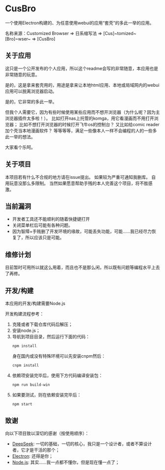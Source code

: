# CusBro
一个使用Electron构建的、为任意使用webui的应用“套壳”的多此一举的应用。

名称来源：Customized Browser => 日系缩写法 => [Cus]~tomized~ [Bro]~wser~ => [CusBro]

## 关于应用
这只是一个公开发布的个人应用，所以这个readme会写的非常随意，本应用也是非常随意的玩意。

是的，这是拿来套壳用的，用途是拿来让本地html应用、本地或局域网内的webui应用可以脱离浏览器启动。

是的，它非常的多此一举。

但我个人需要它，因为有些时候使用某些应用而不想开浏览器（为什么呢？因为主浏览器插件太多啦！）。
比如打开nas上托管的komga，用它看漫画而不用打开浏览器；
比如不想打开浏览器的时候打开飞牛os的控制台？
又比如给comic reader加个壳当本地漫画软件？
等等等等，满足一些像本人一样不会编程的人的一些多此一举的想法。

大家看个乐呵。

## 关于项目
本项目若有什么不合规的地方请在issue提出。
如果较为严重可通知我删库。
自用玩意没那么多限制。
当然如果愿意帮助手残的本人完善这个项目，将不胜感激。

## 当前漏洞
- 开发者工具还不能顺利的随着快捷键打开
- 关闭菜单栏后可能有各种问题。
- 因为智障+手贱删了开发环境的缘故，可能丢失功能，可能……我已经尽力恢复了，所以应该只是可能。

## 维修计划
目前暂时可用所以就这么用着，而且也不是那么闲，所以既有问题等编程水平上去了再修。

## 开发/构建
本应用的开发/构建需要Node.js

开发构建流程参考：
1. 克隆或者下载仓库代码后解压；
2. 安装node.js；
3. 导航到项目目录，然后运行下面的代码：
   ```sh
   npm install
   ```
   身在国内或没有特殊环境可以先安装cnpm然后：
   ```sh
   cnpm install
   ```
4. 依赖项安装完毕后，使用下方代码编译安装包：
   ```sh
   npm run build-win
   ```
5. 如果要测试，则在依赖安装完毕后：
   ```sh
   npm start
   ```

## 致谢

向以下项目致以深切的感谢（按使用顺序）：

- [DeepSeek](https://chat.deepseek.com): 一切的基础，一切的核心，我只是一个设计者，或者不算设计者，它才是干活的那个；
- [Electron](https://github.com/electron/electron): 还得是你；
- [Node.js](https://nodejs.org/zh-cn): 其实……我一点都不懂你，但是现在懂一点了；
